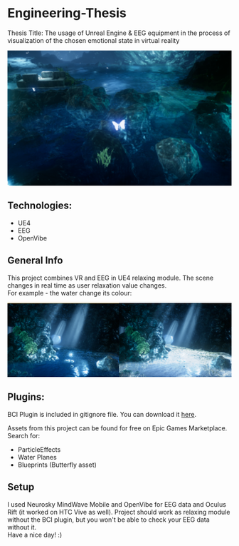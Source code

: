 # Engineering-Thesis

Thesis Title: The usage of Unreal Engine & EEG equipment in the process of
visualization of the chosen emotional state in virtual reality

![Project](./images/inz2.png)

## Technologies:

* UE4
* EEG
* OpenVibe

## General Info

This project combines VR and EEG in UE4 relaxing module.
The scene changes in real time as user relaxation value changes. <br  >
For example - the water change its colour:

![Water](./images/inz1.png)

## Plugins:

BCI Plugin is included in gitignore file.
You can download it [here](https://www.unrealengine.com/marketplace/braincomputerinterface-ue4plugin).

Assets from this project can be found for free on Epic Games Marketplace. Search for:
* ParticleEffects
* Water Planes
* Blueprints (Butterfly asset)

## Setup

I used Neurosky MindWave Mobile and OpenVibe for EEG data and Oculus Rift (it worked on HTC Vive as well).
Project should work as relaxing module without the BCI plugin, but you won't be able to check your EEG data without it. <br  >
Have a nice day! :)
